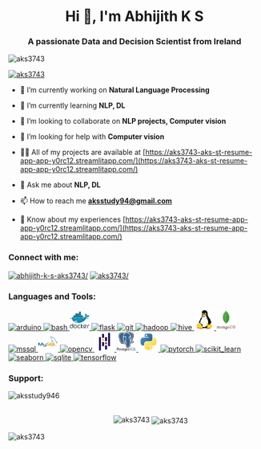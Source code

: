<h1 align="center">Hi 👋, I'm Abhijith K S</h1>
<h3 align="center">A passionate Data and Decision Scientist from Ireland</h3>

<p align="left"> <img src="https://komarev.com/ghpvc/?username=aks3743&label=Profile%20views&color=0e75b6&style=flat" alt="aks3743" /> </p>

<p align="left"> <a href="https://github.com/ryo-ma/github-profile-trophy"><img src="https://github-profile-trophy.vercel.app/?username=aks3743" alt="aks3743" /></a> </p>

- 🔭 I’m currently working on **Natural Language Processing**

- 🌱 I’m currently learning **NLP, DL**

- 👯 I’m looking to collaborate on **NLP projects, Computer vision**

- 🤝 I’m looking for help with **Computer vision**

- 👨‍💻 All of my projects are available at [https://aks3743-aks-st-resume-app-app-y0rc12.streamlitapp.com/](https://aks3743-aks-st-resume-app-app-y0rc12.streamlitapp.com/)

- 💬 Ask me about **NLP, DL**

- 📫 How to reach me **aksstudy94@gmail.com**

- 📄 Know about my experiences [https://aks3743-aks-st-resume-app-app-y0rc12.streamlitapp.com/](https://aks3743-aks-st-resume-app-app-y0rc12.streamlitapp.com/)

<h3 align="left">Connect with me:</h3>
<p align="left">
<a href="https://linkedin.com/in/abhijith-k-s-aks3743/" target="blank"><img align="center" src="https://raw.githubusercontent.com/rahuldkjain/github-profile-readme-generator/master/src/images/icons/Social/linked-in-alt.svg" alt="abhijith-k-s-aks3743/" height="30" width="40" /></a>
<a href="https://kaggle.com/aks3743/" target="blank"><img align="center" src="https://raw.githubusercontent.com/rahuldkjain/github-profile-readme-generator/master/src/images/icons/Social/kaggle.svg" alt="aks3743/" height="30" width="40" /></a>
</p>

<h3 align="left">Languages and Tools:</h3>
<p align="left"> <a href="https://www.arduino.cc/" target="_blank" rel="noreferrer"> <img src="https://cdn.worldvectorlogo.com/logos/arduino-1.svg" alt="arduino" width="40" height="40"/> </a> <a href="https://www.gnu.org/software/bash/" target="_blank" rel="noreferrer"> <img src="https://www.vectorlogo.zone/logos/gnu_bash/gnu_bash-icon.svg" alt="bash" width="40" height="40"/> </a> <a href="https://www.docker.com/" target="_blank" rel="noreferrer"> <img src="https://raw.githubusercontent.com/devicons/devicon/master/icons/docker/docker-original-wordmark.svg" alt="docker" width="40" height="40"/> </a> <a href="https://flask.palletsprojects.com/" target="_blank" rel="noreferrer"> <img src="https://www.vectorlogo.zone/logos/pocoo_flask/pocoo_flask-icon.svg" alt="flask" width="40" height="40"/> </a> <a href="https://git-scm.com/" target="_blank" rel="noreferrer"> <img src="https://www.vectorlogo.zone/logos/git-scm/git-scm-icon.svg" alt="git" width="40" height="40"/> </a> <a href="https://hadoop.apache.org/" target="_blank" rel="noreferrer"> <img src="https://www.vectorlogo.zone/logos/apache_hadoop/apache_hadoop-icon.svg" alt="hadoop" width="40" height="40"/> </a> <a href="https://hive.apache.org/" target="_blank" rel="noreferrer"> <img src="https://www.vectorlogo.zone/logos/apache_hive/apache_hive-icon.svg" alt="hive" width="40" height="40"/> </a> <a href="https://www.linux.org/" target="_blank" rel="noreferrer"> <img src="https://raw.githubusercontent.com/devicons/devicon/master/icons/linux/linux-original.svg" alt="linux" width="40" height="40"/> </a> <a href="https://www.mongodb.com/" target="_blank" rel="noreferrer"> <img src="https://raw.githubusercontent.com/devicons/devicon/master/icons/mongodb/mongodb-original-wordmark.svg" alt="mongodb" width="40" height="40"/> </a> <a href="https://www.microsoft.com/en-us/sql-server" target="_blank" rel="noreferrer"> <img src="https://www.svgrepo.com/show/303229/microsoft-sql-server-logo.svg" alt="mssql" width="40" height="40"/> </a> <a href="https://www.mysql.com/" target="_blank" rel="noreferrer"> <img src="https://raw.githubusercontent.com/devicons/devicon/master/icons/mysql/mysql-original-wordmark.svg" alt="mysql" width="40" height="40"/> </a> <a href="https://opencv.org/" target="_blank" rel="noreferrer"> <img src="https://www.vectorlogo.zone/logos/opencv/opencv-icon.svg" alt="opencv" width="40" height="40"/> </a> <a href="https://pandas.pydata.org/" target="_blank" rel="noreferrer"> <img src="https://raw.githubusercontent.com/devicons/devicon/2ae2a900d2f041da66e950e4d48052658d850630/icons/pandas/pandas-original.svg" alt="pandas" width="40" height="40"/> </a> <a href="https://www.postgresql.org" target="_blank" rel="noreferrer"> <img src="https://raw.githubusercontent.com/devicons/devicon/master/icons/postgresql/postgresql-original-wordmark.svg" alt="postgresql" width="40" height="40"/> </a> <a href="https://www.python.org" target="_blank" rel="noreferrer"> <img src="https://raw.githubusercontent.com/devicons/devicon/master/icons/python/python-original.svg" alt="python" width="40" height="40"/> </a> <a href="https://pytorch.org/" target="_blank" rel="noreferrer"> <img src="https://www.vectorlogo.zone/logos/pytorch/pytorch-icon.svg" alt="pytorch" width="40" height="40"/> </a> <a href="https://scikit-learn.org/" target="_blank" rel="noreferrer"> <img src="https://upload.wikimedia.org/wikipedia/commons/0/05/Scikit_learn_logo_small.svg" alt="scikit_learn" width="40" height="40"/> </a> <a href="https://seaborn.pydata.org/" target="_blank" rel="noreferrer"> <img src="https://seaborn.pydata.org/_images/logo-mark-lightbg.svg" alt="seaborn" width="40" height="40"/> </a> <a href="https://www.sqlite.org/" target="_blank" rel="noreferrer"> <img src="https://www.vectorlogo.zone/logos/sqlite/sqlite-icon.svg" alt="sqlite" width="40" height="40"/> </a> <a href="https://www.tensorflow.org" target="_blank" rel="noreferrer"> <img src="https://www.vectorlogo.zone/logos/tensorflow/tensorflow-icon.svg" alt="tensorflow" width="40" height="40"/> </a> </p>

<h3 align="left">Support:</h3>
<p><a href="https://www.buymeacoffee.com/aksstudy946"> <img align="left" src="https://cdn.buymeacoffee.com/buttons/v2/default-yellow.png" height="50" width="210" alt="aksstudy946" /></a></p><br><br>

<p><img align="left" src="https://github-readme-stats.vercel.app/api/top-langs?username=aks3743&show_icons=true&locale=en&layout=compact" alt="aks3743" /></p>

<p>&nbsp;<img align="center" src="https://github-readme-stats.vercel.app/api?username=aks3743&show_icons=true&locale=en" alt="aks3743" /></p>

<p><img align="center" src="https://github-readme-streak-stats.herokuapp.com/?user=aks3743&" alt="aks3743" /></p>
